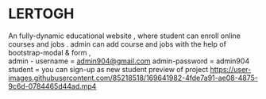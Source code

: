 # LERTOGH
An fully-dynamic educational website , where student can enroll online courses and jobs  . admin can add course and jobs with the help of bootstrap-modal & form ,  
admin - username = admin904@gmail.com
admin-password = admin904
student = you can sign-up as new student 
preview of project
https://user-images.githubusercontent.com/85218518/169641982-4fde7a91-ae08-4875-9c6d-0784465d44ad.mp4


